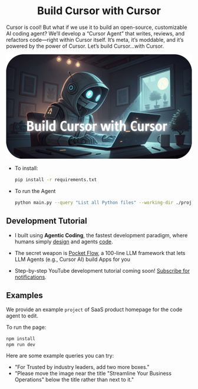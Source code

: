 <h1 align="center">Build Cursor with Cursor</h1>

Cursor is cool! But what if we use it to build an open-source, customizable AI coding agent? We’ll develop a “Cursor Agent” that writes, reviews, and refactors code—right within Cursor itself. It’s meta, it’s moddable, and it’s powered by the power of Cursor. Let’s build Cursor…with Cursor.

<p align="center">
  <img 
    src="./assets/banner.png" width="600"
  />
</p>

- To install: 
  ```bash
  pip install -r requirements.txt
  ```

- To run the Agent
  ```bash
  python main.py --query "List all Python files" --working-dir ./project
  ```

## Development Tutorial

- I built using **Agentic Coding**, the fastest development paradigm, where humans simply [design](docs/design.md) and agents [code](flow.py).

- The secret weapon is [Pocket Flow](https://github.com/The-Pocket/PocketFlow), a 100-line LLM framework that lets LLM Agents (e.g., Cursor AI) build Apps for you
  
- Step-by-step YouTube development tutorial coming soon! [Subscribe for notifications](https://www.youtube.com/@ZacharyLLM?sub_confirmation=1).

## Examples

We provide an example `project` of SaaS product homepage for the code agent to edit.

To run the page:

```
npm install
npm run dev
```

Here are some example queries you can try:
- "For Trusted by industry leaders, add two more boxes."
- "Please move the image near the title "Streamline Your Business Operations" below the title rather than next to it."
